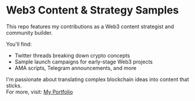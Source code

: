 # Web3 Content & Strategy Samples

This repo features my contributions as a Web3 content strategist and community builder.

You'll find:
- Twitter threads breaking down crypto concepts
- Sample launch campaigns for early-stage Web3 projects
- AMA scripts, Telegram announcements, and more

I'm passionate about translating complex blockchain ideas into content that sticks.  
For more, visit: [My Portfolio](https://celestial-wall-72a.notion.site/Divine-Okonkwo-Web3-Content-Strategist-Writer-1fc72711d1058054993be330bbcd1423)
<!---
Divineweb3design/Divineweb3design is a ✨ special ✨ repository because its `README.md` (this file) appears on your GitHub profile.
You can click the Preview link to take a look at your changes.
--->
